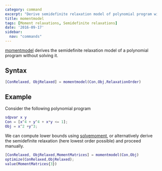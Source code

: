 ```yaml
---
category: command
excerpt: "Derive semidefinite relaxation model of polynomial program without solving it"
title: momentmodel
tags: [Moment relaxations, Semidefinite relaxations]
date: '2016-09-17'
sidebar:
  nav: "commands"
---
```


[momentmodel](/command/momentmodel) derives the semidefinite relaxation model of a polynomial program without solving it.

## Syntax

````matlab
[ConRelaxed, ObjRelaxed] = momentmodel(Con,Obj,RelaxationOrder)
````

## Example

Consider the following polynomial program

````matlab
sdpvar x y
Con = [x^4 + y^4 + x*y <= 1];
Obj = x^2 +y^3;
````

We can compute lower bounds using [solvemoment](/command/solvemoment), or alternatively derive the semidefinite relaxation (here lowest order possible) and proceed manually.

````matlab
[ConRelaxed, ObjRelaxed,MomentMatrices] = momentmodel(Con,Obj)
optimize(ConRelaxed,ObjRelaxed);
value(MomentMatrices{3})
````






